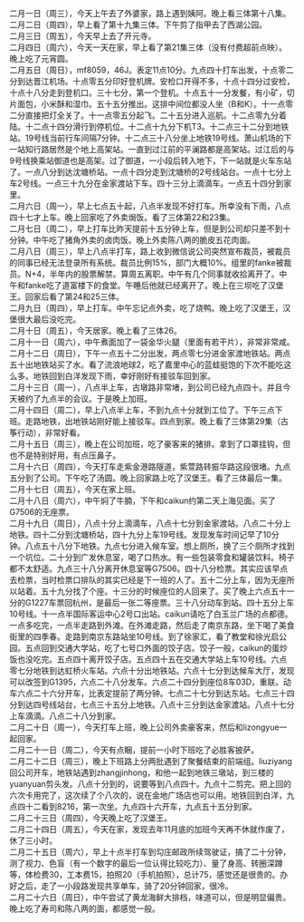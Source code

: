 二月一日（周三），今天上午去了外婆家，路上遇到姨阿。晚上看三体第十八集。</br>
二月二日（周四），早上看了第十九集三体。下午剪了指甲去了西湖公园。</br>
二月三日（周五），今天早上去了开元寺。</br>
二月四日（周六），今天一天在家，早上看了第21集三体（没有付费超前点映）。晚上吃了元宵圆。</br>
二月五日（周日），mf8059，46J。表定11点10分。九点四十打车出发，十点零二分到达晋江机场。十点零五分印好登机牌。安检口开得不多，十点十四分过安检，十点十八分走到登机口。三十七分，第一个登机。十点五十一分发餐，有小矿，切片面包，小米酥和湿巾。五十五分推出。这排中间位都没人坐（B和K）。十一点零二分直接把灯全关了。十一点零五分起飞。二十五分进入巡航。十二点零九分着陆。十二点十四分滑行到停机位。十二点十九分下机T3。十二点三十二分到地铁站。19号线当前行车间隔7分钟。十二点三十八分坐上地铁19号线。萧山机场的下一站知行路居然是个地上高架站。一直到过江前的平澜路都是高架站。过江后的与9号线换乘站御道也是高架。过了御道，一小段后转入地下，下一站就是火车东站了。一点八分到达沈塘桥站。一点十四分走到沈塘桥的2号线站台。一点十七分上车2号线。一点三十九分在金家渡站下车。四十三分上滴滴车。一点五十四分到家里。</br>
二月六日（周一），早上七点五十起，八点半发现不好打车。所幸没有下雨，八点四十七才上车。晚上回家吃了外卖焗饭。看了三体第22和23集。</br>
二月七日（周二），早上打车比昨天提前十五分钟上车，但是到公司却只差不到十分钟。中午吃了猪角外卖的卤肉饭。晚上外卖陈八两的脆皮五花肉面。</br>
二月八日（周三），早上八点半打车，路上收到微信说公司突然宣布裁员，被裁员的同事已经无法登录所有系统。裁员比例15%，部门大概10%。组里的fanke被裁员。N+4，半年内的股票解禁。算周五离职。中午有几个同事就收拾离开了。中午和fanke吃了道富楼下的食堂。午睡后他就已经离开了。晚上在三坝吃了汉堡王。回家后看了第24和25三体。</br>
二月九日（周四），早上打车。中午忘记点外卖，吃了烧鸭。晚上吃了汉堡王，汉堡很大最后没吃完。</br>
二月十日（周五），今天居家。晚上看了三体26。</br>
二月十一日（周六），中午煮面加了一袋金华火腿（里面有若干片），非常非常咸。</br>
二月十二日（周日），下午一点五十二分出发，两点零七分进金家渡地铁站。两点五十出地铁站买了水。看了流浪地球2，吃了嘉里中心的蓝蛙挺饱的下次不能吃这么多。地铁回到白洋发现下雨，幸好刚好有接驳车回到家。</br>
二月十三日（周一），八点半上车，古墩路非常堵，到公司已经九点四十。并且今天被约了九点半的会议。于是晚上加班。</br>
二月十四日（周二），早上八点半上车，不到九点十分就到工位了。下午三点下班。走路地铁，出地铁站刚好能上接驳车。四点到家。晚上看了三体第29集（古筝行动），非常好看。</br>
二月十五日（周三），晚上在公司加班，吃了豪客来的猪排。拿到了口罩挂钩，但也不是特别好用，有点压鼻子。</br>
二月十六日（周四），今天打车走紫金港路隧道，紫萱路转振华路这段很堵。九点五分到了公司。下午吃了汤圆。晚上回家路上吃了汉堡王。看了三体最后一集。</br>
二月十七日（周五），今天在家上班。</br>
二月十八日（周六），中午焖了牛腩，下午和caikun约第二天上海见面。买了G7506的无座票。</br>
二月十九日（周日），八点十分上滴滴车，八点十七分到金家渡站。八点二十分上地铁。四十二分到沈塘桥站，四十九分上车19号线。发现发车时间记早了10分钟。八点五十八分下地铁。九点七分进入候车室。想上厕所，换了三个厕所才找到一个坑位。二十分到广发休息室，喝了口热水。有一些包装零食和罐装饮料。椅子都不太舒适。九点三十八分离开休息室等G7506。四十八分检票。其实应该早点去检票，当时检票口排队的其实已经是下一班的人了。五十二分上车，因为无座所以站着。五十九分找了个座。十三分的时候座位的人回来了。买了晚上六点五十一分的G1227车票回杭州，是最后一张二等座票。三十八分动车到站。四十五分上车10号线。十一点半国际客运中心2号口出站。caikun请吃了白玉兰广场的点都德。一点多吃完，一点半走路到外滩。在外滩走路，然后走了南京东路，坐下喝了美食街里的四季春。走路到南京东路站坐10号线。到了徐家汇，看了教堂和徐光启公园。五点回到交通大学站，吃了七号口外面的饺子店。饺子一般，caikun的蛋炒饭也没吃完。五点四十离开饺子店。五点四十五在交通大学站上车10号线。六点零七分地铁到达虹桥火车站。六点十分出地铁站。六点十七分到达候车大厅，发现可以改签到G1395，六点二十八分发车。六点二十四分到座位8车03D，重联。动车六点二十六分开车，比表定提前了两分钟。七点二十七分到达东站。七点三十四分到达四号线站台，七点三十五分上地铁。八点十三分到达金家渡站。八点十七分上车滴滴。八点二十八分到家。</br>
二月二十日（周一），今天打车上班，晚上公司外卖豪客来，然后和lizongyue一起回家。</br>
二月二十一日（周二），今天有点睏，提前一小时下班吃了必胜客披萨。</br>
二月二十二日（周三），晚上下班路上分两批遇到了聚餐结束的前端组。liuziyang回公司开车，地铁站遇到zhangjinhong，和他一起到地铁三墩站，到三楼的yuanyuan剪头发。八点十分到的，说要等到八点四十。九点十二剪完。把上回的六次卡用完了，这次续了个八次的，说在金地广场店也可以用。地铁回到白洋，九点四十二看到8216，第一次坐。九点四十六开车，九点五十五分到家。</br>
二月二十三日（周四），今天晚上吃了汉堡王。</br>
二月二十四日（周五），今天在家，发现去年11月底的加班今天再不休就作废了，休了三小时。</br>
二月二十五日（周六），早上十点半打车到勾庄邮政所续驾驶证，搞了二十分钟，测了视力、色盲（有一个数字的最后一位认得比较吃力）、量了身高、转圈深蹲等，体检费30，工本费15，拍照20（手机拍照），总计75，感觉还是很贵的。办好之后，走了一小段路发现共享单车，骑了20分钟回家，很冷。</br>
二月二十六日（周日），中午尝试了黄龙海鲜大排档，味道可以，但是明显偏贵。晚上吃了寿司和陈八两的面，都感觉一般。</br>
